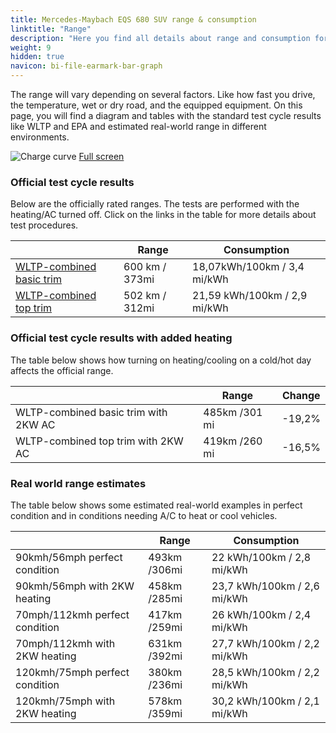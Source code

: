 ```yaml
---
title: Mercedes-Maybach EQS 680 SUV range & consumption
linktitle: "Range"
description: "Here you find all details about range and consumption for Mercedes-Maybach EQS 680 SUV."
weight: 9
hidden: true
navicon: bi-file-earmark-bar-graph
---
```

<!-- markdownlint-disable MD033 -->

The range will vary depending on several factors. Like how fast you drive, the temperature, wet or dry road, and the equipped equipment. On this page, you will find a diagram and tables with the standard test cycle results like WLTP and EPA and estimated real-world range in different environments. 

<img class="img-fluid" alt="Charge curve" src="../range.svg"/>
<a href="../range.svg">Full screen</a>

### Official test cycle results

Below are the officially rated ranges. The tests are performed with the heating/AC turned off. Click on the links in the table for more details about test procedures. 

<table class="table">
<thead>
<tr><th></th><th>  Range </th><th>Consumption </th></tr>
<tbody>
<tr><td><a href="../../../../../guides/understandingrange/wltp/">WLTP-combined basic trim</a></td><td> 600 km / 373mi </td><td>18,07kWh/100km / 3,4 mi/kWh </td></tr> 
<tr><td><a href="../../../../../guides/understandingrange/wltp/">WLTP-combined top trim</a></td><td> 502 km / 312mi </td><td> 21,59 kWh/100km / 2,9 mi/kWh </td></tr>  
</tbody></table>

### Official test cycle results with added heating

The table below shows how turning on heating/cooling on a cold/hot day affects the official range. 

<table class="table">
<thead>
<tr><th></th><th>  Range </th><th>Change </th></tr>
<tbody>
<tr><td> WLTP-combined basic trim with 2KW AC </td><td> 485km /301 mi </td><td> -19,2%</td></tr>
<tr><td>  WLTP-combined top trim with 2KW AC </td><td> 419km /260 mi </td><td>-16,5%</td></tr>
</tbody></table>

### Real world range estimates

The table below shows some estimated real-world examples in perfect condition and in conditions needing A/C to heat or cool vehicles. 

<table class="table">
<thead>
<tr><th></th><th>  Range </th><th>Consumption </th></tr>
<tbody>
<tr><td> 90kmh/56mph perfect condition </td><td> 493km /306mi</td><td> 22 kWh/100km / 2,8 mi/kWh </td></tr>
<tr><td> 90kmh/56mph with 2KW heating </td><td> 458km /285mi</td><td> 23,7 kWh/100km / 2,6 mi/kWh </td></tr
<tr><td> 70mph/112kmh perfect condition </td><td> 417km /259mi</td><td> 26 kWh/100km / 2,4 mi/kWh</td></tr>
<tr><td> 70mph/112kmh with 2KW heating </td><td> 631km /392mi</td><td> 27,7 kWh/100km / 2,2 mi/kWh  </td></tr
<tr><td> 120kmh/75mph perfect condition </td><td> 380km /236mi</td><td> 28,5 kWh/100km / 2,2 mi/kWh </td></tr>
<tr><td> 120kmh/75mph with 2KW heating </td><td> 578km /359mi</td><td> 30,2 kWh/100km / 2,1 mi/kWh </td></tr
</tbody></table>
